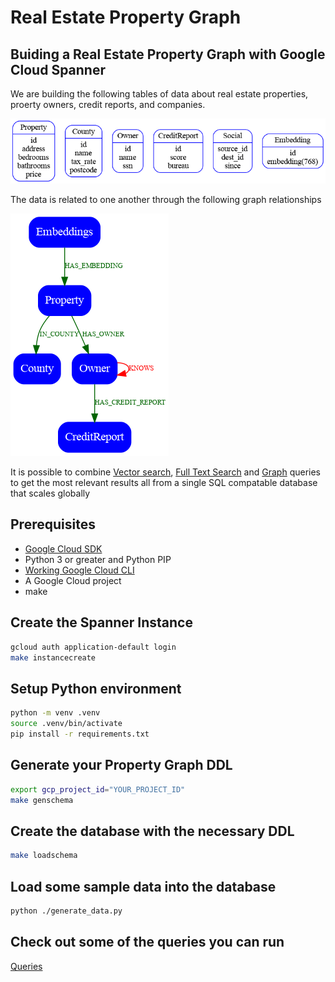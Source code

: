 #  Real Estate Property Graph

## Buiding a Real Estate Property Graph with Google Cloud Spanner

We are building the following tables of data about real estate properties, proerty owners, credit reports, and companies.

![datasources](./docs/datasources.png)

The data is related to one another through the following graph relationships

![graph](./docs/graph.png)

It is possible to combine [Vector search](https://cloud.google.com/blog/products/databases/how-spanner-vector-search-supports-generative-ai-apps), [Full Text Search](https://cloud.google.com/spanner/docs/full-text-search) and [Graph](https://cloud.google.com/spanner/docs/graph/overview) queries to get the most relevant results all from a single SQL compatable database that scales globally

## Prerequisites

- [Google Cloud SDK](https://cloud.google.com/sdk)
- Python 3 or greater and Python PIP 
- [Working Google Cloud CLI](https://cloud.google.com/sdk/docs/install-sdk)
- A Google Cloud project
- make

## Create the Spanner Instance

```bash
gcloud auth application-default login
make instancecreate
```

## Setup Python environment

```bash
python -m venv .venv
source .venv/bin/activate
pip install -r requirements.txt 
```

## Generate your Property Graph DDL

```bash
export gcp_project_id="YOUR_PROJECT_ID"
make genschema
```

## Create the database with the necessary DDL

```bash
make loadschema
```

## Load some sample data into the database

```bash
python ./generate_data.py
```

## Check out some of the queries you can run

[Queries](./SampleQueries.md)

